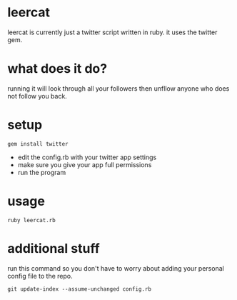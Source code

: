 leercat
=======

leercat is currently just a twitter script written in ruby. it uses the twitter gem.

what does it do?
================

running it will look through all your followers then unfllow anyone who does not follow you back.

setup
=====

`gem install twitter`

- edit the config.rb with your twitter app settings
- make sure you give your app full permissions
- run the program

usage
=====

`ruby leercat.rb`

additional stuff
================

run this command so you don't have to worry about adding your personal config file to the repo.

`git update-index --assume-unchanged config.rb`
